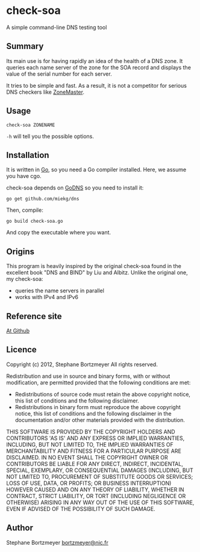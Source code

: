 check-soa
=========

A simple command-line DNS testing tool

Summary
-------

Its main use is for having rapidly an idea of the health of a DNS
zone. It queries each name server of the zone for the SOA record and
displays the value of the serial number for each server.

It tries to be simple and fast. As a result, it is not a competitor
for serious DNS checkers like [ZoneMaster](https://www.zonemaster.fr/).

Usage
-----

    check-soa ZONENAME

`-h` will tell you the possible options.

Installation
------------
It is written in [Go](http://golang.org), so you need a Go compiler 
installed. Here, we assume you have cgo.

check-soa depends on [GoDNS](http://miek.nl/posts/2014/Aug/16/go-dns-package/) so 
you need to install it:
 
    go get github.com/miekg/dns

Then, compile:
    
    go build check-soa.go

And copy the executable where you want.

Origins
-------
This program is heavily inspired by the original check-soa found in
the excellent book "DNS and BIND" by Liu and Albitz. Unlike the
original one, my check-soa:
* queries the name servers in parallel
* works with IPv4 and IPv6

Reference site
--------------
[At Github](https://github.com/bortzmeyer/check-soa)

Licence
-------
Copyright (c) 2012, Stephane Bortzmeyer
All rights reserved.

Redistribution and use in source and binary forms, with or without modification,
are permitted provided that the following conditions are met:

* Redistributions of source code must retain the above copyright notice,
  this list of conditions and the following disclaimer.
* Redistributions in binary form must reproduce the above copyright notice,
  this list of conditions and the following disclaimer in the documentation
  and/or other materials provided with the distribution.

THIS SOFTWARE IS PROVIDED BY THE COPYRIGHT HOLDERS AND CONTRIBUTORS 'AS IS'
AND ANY EXPRESS OR IMPLIED WARRANTIES, INCLUDING, BUT NOT LIMITED TO, THE
IMPLIED WARRANTIES OF MERCHANTABILITY AND FITNESS FOR A PARTICULAR PURPOSE
ARE DISCLAIMED. IN NO EVENT SHALL THE COPYRIGHT OWNER OR CONTRIBUTORS BE
LIABLE FOR ANY DIRECT, INDIRECT, INCIDENTAL, SPECIAL, EXEMPLARY, OR
CONSEQUENTIAL DAMAGES (INCLUDING, BUT NOT LIMITED TO, PROCUREMENT OF
SUBSTITUTE GOODS OR SERVICES; LOSS OF USE, DATA, OR PROFITS; OR BUSINESS
INTERRUPTION) HOWEVER CAUSED AND ON ANY THEORY OF LIABILITY, WHETHER IN
CONTRACT, STRICT LIABILITY, OR TORT (INCLUDING NEGLIGENCE OR OTHERWISE)
ARISING IN ANY WAY OUT OF THE USE OF THIS SOFTWARE, EVEN IF ADVISED OF THE
POSSIBILITY OF SUCH DAMAGE.

Author
------

Stephane Bortzmeyer <bortzmeyer@nic.fr>

